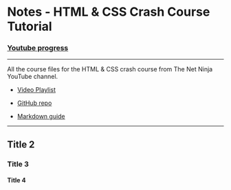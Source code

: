 # Notes - HTML & CSS Crash Course Tutorial

### [Youtube progress](https://www.youtube.com/watch?v=hu-q2zYwEYs&list=PL4cUxeGkcC9ivBf_eKCPIAYXWzLlPAm6G&ab_channel=TheNetNinja)

---

All the course files for the HTML &amp; CSS crash course from The Net Ninja YouTube channel.

-   [Video Playlist](https://www.youtube.com/playlist?list=PL4cUxeGkcC9ivBf_eKCPIAYXWzLlPAm6G)

-   [GitHub repo](https://github.com/iamshaunjp/html-and-css-crash-course)
-   [Markdown guide](https://www.markdownguide.org/basic-syntax/)

---

## Title 2

### Title 3

#### Title 4
